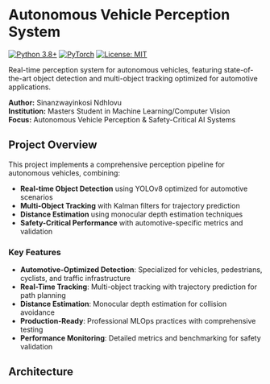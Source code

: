 # Autonomous Vehicle Perception System

[![Python 3.8+](https://img.shields.io/badge/python-3.8+-blue.svg)](https://www.python.org/downloads/)
[![PyTorch](https://img.shields.io/badge/PyTorch-2.0+-red.svg)](https://pytorch.org/)
[![License: MIT](https://img.shields.io/badge/License-MIT-yellow.svg)](https://opensource.org/licenses/MIT)

Real-time perception system for autonomous vehicles, featuring state-of-the-art object detection and multi-object tracking optimized for automotive applications.

**Author:** Sinanzwayinkosi Ndhlovu  
**Institution:** Masters Student in Machine Learning/Computer Vision  
**Focus:** Autonomous Vehicle Perception & Safety-Critical AI Systems

## Project Overview

This project implements a comprehensive perception pipeline for autonomous vehicles, combining:

- **Real-time Object Detection** using YOLOv8 optimized for automotive scenarios
- **Multi-Object Tracking** with Kalman filters for trajectory prediction
- **Distance Estimation** using monocular depth estimation techniques
- **Safety-Critical Performance** with automotive-specific metrics and validation

### Key Features

- **Automotive-Optimized Detection**: Specialized for vehicles, pedestrians, cyclists, and traffic infrastructure
- **Real-Time Tracking**: Multi-object tracking with trajectory prediction for path planning
- **Distance Estimation**: Monocular depth estimation for collision avoidance
- **Production-Ready**: Professional MLOps practices with comprehensive testing
- **Performance Monitoring**: Detailed metrics and benchmarking for safety validation

## Architecture
